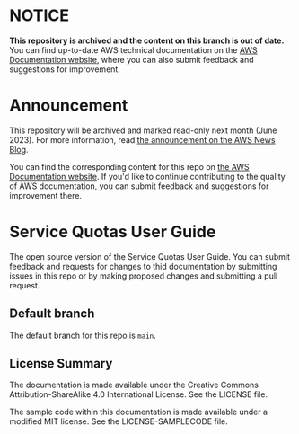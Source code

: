 # NOTICE

**This repository is archived and the content on this branch is out of date.** You can find up-to-date AWS technical documentation on the [AWS Documentation website](https://docs.aws.amazon.com/), where you can also submit feedback and suggestions for improvement.

# Announcement

This repository will be archived and marked read-only next month (June 2023). For more information, read [the announcement on the AWS News Blog](https://aws.amazon.com/blogs/aws/retiring-the-aws-documentation-on-github/).

You can find the corresponding content for this repo on [the AWS Documentation website](https://docs.aws.amazon.com/servicequotas/latest/userguide). If you'd like to continue contributing to the quality of AWS documentation, you can submit feedback and suggestions for improvement there.

# Service Quotas User Guide

The open source version of the Service Quotas User Guide. You can submit feedback and requests for changes to thid documentation by submitting issues in this repo or by making proposed changes and submitting a pull request.

## Default branch
The default branch for this repo is `main`. 

## License Summary

The documentation is made available under the Creative Commons Attribution-ShareAlike 4.0 International License. See the LICENSE file.

The sample code within this documentation is made available under a modified MIT license. See the LICENSE-SAMPLECODE file.
